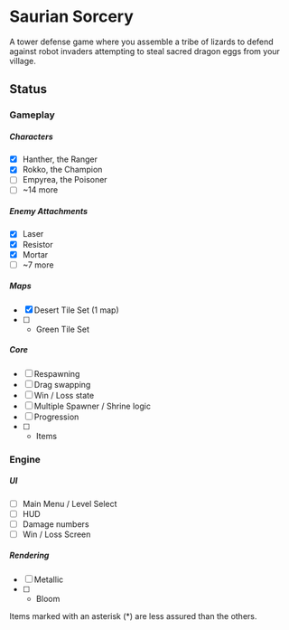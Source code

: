 # Saurian Sorcery
A tower defense game where you assemble a tribe of lizards to defend against robot invaders attempting to steal sacred dragon eggs from your village.

## Status
### Gameplay
##### Characters
- [x] Hanther, the Ranger
- [x] Rokko, the Champion
- [ ] Empyrea, the Poisoner
- [ ] ~14 more
##### Enemy Attachments
- [x] Laser
- [x] Resistor
- [x] Mortar
- [ ] ~7 more 
##### Maps
- [x] Desert Tile Set (1 map)
- [ ] * Green Tile Set
##### Core
- [ ] Respawning  
- [ ] Drag swapping
- [ ] Win / Loss state
- [ ] Multiple Spawner / Shrine logic
- [ ] Progression
- [ ] * Items

### Engine
##### UI
- [ ] Main Menu / Level Select
- [ ] HUD
- [ ] Damage numbers
- [ ] Win / Loss Screen
##### Rendering
- [ ] Metallic
- [ ] * Bloom

Items marked with an asterisk (*) are less assured than the others.
